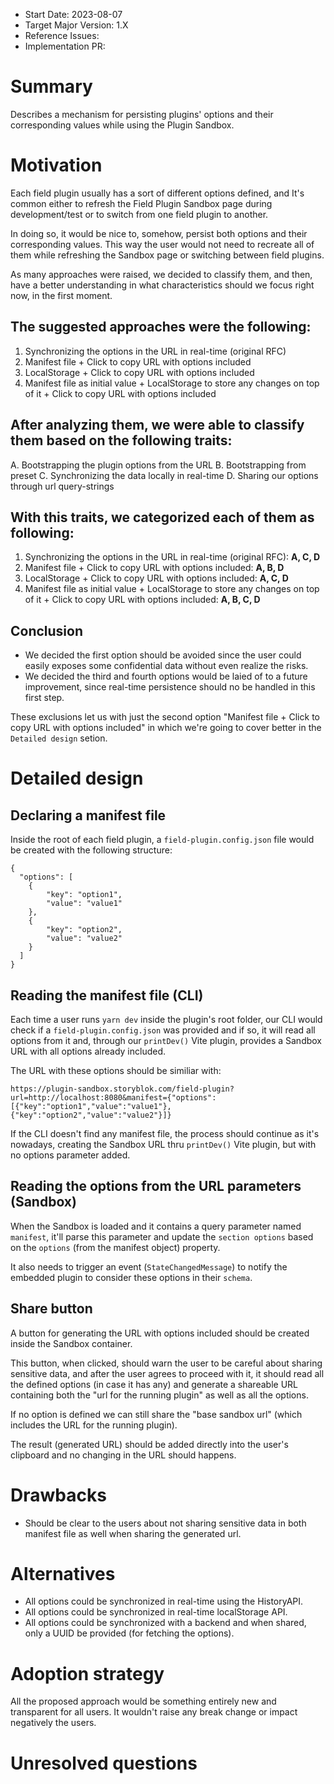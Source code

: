 - Start Date: 2023-08-07
- Target Major Version: 1.X
- Reference Issues:
- Implementation PR:

# Summary

Describes a mechanism for persisting plugins' options and their corresponding values while using the Plugin Sandbox.

# Motivation

Each field plugin usually has a sort of different options defined, and
It's common either to refresh the Field Plugin Sandbox page during
development/test or to switch from one field plugin to another.

In doing so, it would be nice to, somehow, persist both options and their
corresponding values. This way the user would not need to recreate all
of them while refreshing the Sandbox page or switching between field plugins.

As many approaches were raised, we decided to classify them, and then, have a better understanding
in what characteristics should we focus right now, in the first moment.

## The suggested approaches were the following:

1. Synchronizing the options in the URL in real-time (original RFC)
2. Manifest file + Click to copy URL with options included
3. LocalStorage + Click to copy URL with options included
4. Manifest file as initial value + LocalStorage to store any changes on top of it + Click to copy URL with options included

## After analyzing them, we were able to classify them based on the following traits:

A. Bootstrapping the plugin options from the URL
B. Bootstrapping from preset
C. Synchronizing the data locally in real-time
D. Sharing our options through url query-strings

## With this traits, we categorized each of them as following:

1. Synchronizing the options in the URL in real-time (original RFC): **A, C, D**
2. Manifest file + Click to copy URL with options included: **A, B, D**
3. LocalStorage + Click to copy URL with options included: **A, C, D**
4. Manifest file as initial value + LocalStorage to store any changes on top of it + Click to copy URL with options included: **A, B, C, D**

## Conclusion

- We decided the first option should be avoided since the user could easily exposes some confidential data without even realize the risks.
- We decided the third and fourth options would be laied of to a future improvement, since real-time persistence should no be handled in this first step.

These exclusions let us with just the second option "Manifest file + Click to copy URL with options included" in which we're going to cover better in the `Detailed design` setion.

# Detailed design

## Declaring a manifest file

Inside the root of each field plugin, a `field-plugin.config.json` file would be created with the following structure:

```
{
  "options": [
    {
        "key": "option1",
        "value": "value1"
    },
    {
        "key": "option2",
        "value": "value2"
    }
  ]
}
```

## Reading the manifest file (CLI)

Each time a user runs `yarn dev` inside the plugin's root folder, our CLI would check if a `field-plugin.config.json` was provided and if so, it will read all options from it and, through our `printDev()` Vite plugin, provides a Sandbox URL with all options already included.

The URL with these options should be similiar with:

```
https://plugin-sandbox.storyblok.com/field-plugin?url=http://localhost:8080&manifest={"options":[{"key":"option1","value":"value1"},{"key":"option2","value":"value2"}]}
```

If the CLI doesn't find any manifest file, the process should continue as it's nowadays, creating the Sandbox URL thru `printDev()` Vite plugin, but with no options parameter added.

## Reading the options from the URL parameters (Sandbox)

When the Sandbox is loaded and it contains a query parameter named `manifest`, it'll parse this parameter and update the `section options` based on the `options` (from the manifest object) property.

It also needs to trigger an event (`StateChangedMessage`) to notify the embedded plugin to consider these options in their `schema`.

## Share button

A button for generating the URL with options included should be created inside the Sandbox container.

This button, when clicked, should warn the user to be careful about sharing sensitive data, and after the user agrees to proceed with it, it should read all the defined options (in case it has any) and generate a shareable URL containing both the "url for the running plugin" as well as all the options.

If no option is defined we can still share the "base sandbox url" (which includes the URL for the running plugin).

The result (generated URL) should be added directly into the user's clipboard and no changing in the URL should happens.

# Drawbacks

- Should be clear to the users about not sharing sensitive data in both manifest file as well when sharing the generated url.

# Alternatives

- All options could be synchronized in real-time using the HistoryAPI.
- All options could be synchronized in real-time localStorage API.
- All options could be synchronized with a backend and when shared, only a UUID be provided (for fetching the options).

# Adoption strategy

All the proposed approach would be something entirely new and transparent for all users.
It wouldn't raise any break change or impact negatively the users.

# Unresolved questions
